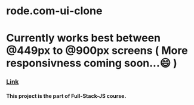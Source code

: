 # rode.com-ui-clone

# Currently works best between @449px to @900px screens ( More responsivness coming soon...😄 )

### [Link](rodespy.netlify.app)

#### This project is the part of Full-Stack-JS course.
